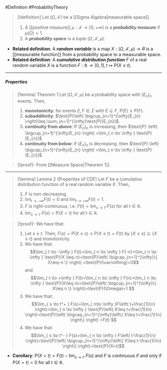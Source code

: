 #Definition #ProbabilityTheory 

> [!definition]
> Let $(\Omega,\mathcal{F})$ be a [[Sigma Algebra|measurable space]]. 
> 1. A [[positive measure]] $\mu:\mathcal{F}\to[0,+\infty]$ is a ***probability measure*** if $\mu(\Omega)=1$. 
> 2. A ***probability space*** is a tuple $(\Omega,\mathcal{F},\mu)$.
- **Related definition**: A ***random variable*** is a map $X:(\Omega,\mathcal{F},\mu)\to R$ is a [[measurable function]] from a probability space to a measurable space.
- **Related definition**: A ***cumulative distribution function*** $F$ of a real random variable $X$ is a function $F:\mathbb{R}\to[0,1],t\mapsto \text{P}(X\leq t)$.
---
##### Properties

> [!lemma] Theorem 1
> Let $(\Omega,\mathcal{F},\mu)$ be a probability space with $(E_{n})_{n}$ events. Then,
> 1. **monotonicity**: for events $E,F\in \Sigma$ with $E\subseteq F$, $\text{P}\mathbb{}(E)\leq \text{P}(F)$.
> 2. **subadditivity**: $\text{P}\left( \bigcup_{n=1}^{\infty}E_{n} \right)\leq \sum_{n=1}^{\infty}\text{P}(E_{n})$.
> 3. **continuity from above**: If $(E_{n})_{n}$ is increasing, then $\text{P} \left( \bigcup_{n=1}^{\infty}E_{n} \right) =\lim_{ n \to \infty } \text{P}(E_{n})$
> 4. **continuity from below**: If $(E_{n})_{n}$ is decreasing. then $\text{P} \left( \bigcap_{n=1}^{\infty}E_{n} \right) =\lim_{ n \to \infty } \text{P}(E_{n})$.

> [!proof]-
> From [[Measure Space|Theorem 1]].
---
> [!lemma] Lemma 2 (Properties of CDF)
> Let $F$ be a cumulative distribution function of a real random variable $X$. Then, 
> 1. $F$ is non-decreasing.
> 2. $\lim_{ t \to -\infty }F(t)=0$ and $\lim_{ t \to +\infty }F(t)=1$.
> 3. $F$ is right-continuous, i.e. $F(t)=\lim_{ s \to t^+ }F(s)$ for all $t\in \mathbb{R}$. 
> 4. $\lim_{ s \to t^- }F(s)=\text{P}(X<t)$ for all $t\in \mathbb{R}$.

> [!proof]-
> We have that:
> 1. Let $s\leq t$. Then, $F(s)=\text{P}(X\leq s)\leq \text{P}(X\leq t)=F(t)$ by $\{ X\leq s \}\subseteq \{ X \leq t \}$ and monotonicity.
> 2. We have that: $$\lim_{ t \to -\infty } F(t)=\lim_{ n \to \infty } F(-n)=\lim_{ n \to \infty } \text{P}(X \leq-n)=\text{P}\left( \bigcap_{n=1}^{\infty}\{ X\leq-n \} \right) =\text{P}(\varnothing)=0$$and $$\lim_{ t \to +\infty } F(t)=\lim_{ n \to \infty } F(n)=\lim_{ n \to \infty } \text{P}(X\leq n)=\text{P}\left( \bigcup_{n=1}^{\infty}\{ X\leq n \} \right)=\text{P}(\Omega)=1 $$
> 3. We have that: $$\lim_{ s \to t^+ } F(s)=\lim_{ n\to \infty }F\left( t+\frac{1}{n} \right)=\lim_{ n \to \infty } \text{P}\left( X\leq t+\frac{1}{n} \right)=\text{P}\left( \bigcap_{n=1}^{\infty}\left\{  X\leq t+\frac{1}{n}  \right\} \right) =F(t) $$
> 4. We have that: $$\lim_{ s \to t^- } F(s)=\lim_{ n \to \infty } F\left( t-\frac{1}{n} \right)=\text{P}\left( \bigcup_{n=1}^{\infty}\left\{  X\leq t-\frac{1}{n}  \right\} \right)=\text{P}(X<t)$$

- **Corollary**: $\text{P}(X=t)=F(t)-\lim_{ s \to t^- }F(s)$ and $F$ is continuous if and only if $\text{P}(X=t)=0$ for all $t\in \mathbb{R}$. 
